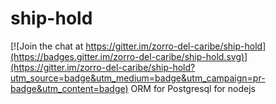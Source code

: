 # ship-hold

[![Join the chat at https://gitter.im/zorro-del-caribe/ship-hold](https://badges.gitter.im/zorro-del-caribe/ship-hold.svg)](https://gitter.im/zorro-del-caribe/ship-hold?utm_source=badge&utm_medium=badge&utm_campaign=pr-badge&utm_content=badge)
ORM for Postgresql for nodejs
